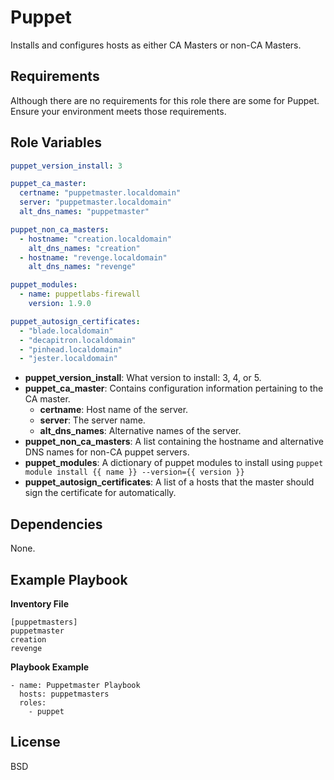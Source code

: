 Puppet
=========

Installs and configures hosts as either CA Masters or non-CA Masters.

Requirements
------------

Although there are no requirements for this role there are some for Puppet. Ensure your environment meets those requirements.

Role Variables
--------------

```yml
puppet_version_install: 3

puppet_ca_master:
  certname: "puppetmaster.localdomain"
  server: "puppetmaster.localdomain"
  alt_dns_names: "puppetmaster"

puppet_non_ca_masters:
  - hostname: "creation.localdomain"
    alt_dns_names: "creation"
  - hostname: "revenge.localdomain"
    alt_dns_names: "revenge"

puppet_modules:
  - name: puppetlabs-firewall
    version: 1.9.0

puppet_autosign_certificates:
  - "blade.localdomain"
  - "decapitron.localdomain"
  - "pinhead.localdomain"
  - "jester.localdomain"
```
- **puppet_version_install**: What version to install: 3, 4, or 5.
- **puppet_ca_master**: Contains configuration information pertaining to the CA master.
  - **certname**: Host name of the server.
  - **server**: The server name.
  - **alt_dns_names**: Alternative names of the server.
- **puppet_non_ca_masters**: A list containing the hostname and alternative DNS names for non-CA puppet servers.
- **puppet_modules**: A dictionary of puppet modules to install using `puppet module install {{ name }} --version={{ version }}`
- **puppet_autosign_certificates**: A list of a hosts that the master should sign the certificate for automatically.

Dependencies
------------

None.

Example Playbook
----------------

**Inventory File**
```
[puppetmasters]
puppetmaster
creation
revenge
```

**Playbook Example**
```
- name: Puppetmaster Playbook
  hosts: puppetmasters
  roles:
    - puppet
```

License
-------

BSD
